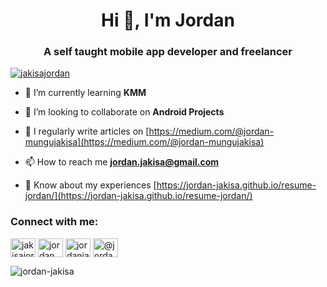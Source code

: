 <h1 align="center">Hi 👋, I'm Jordan</h1>
<h3 align="center">A self taught mobile app developer and freelancer</h3>

<p align="left"> <a href="https://twitter.com/jakisajordan" target="blank"><img src="https://img.shields.io/twitter/follow/jakisajordan?logo=twitter&style=for-the-badge" alt="jakisajordan" /></a> </p>

- 🌱 I’m currently learning **KMM**

- 👯 I’m looking to collaborate on **Android Projects**

- 📝 I regularly write articles on [https://medium.com/@jordan-mungujakisa](https://medium.com/@jordan-mungujakisa)

- 📫 How to reach me **jordan.jakisa@gmail.com**

- 📄 Know about my experiences [https://jordan-jakisa.github.io/resume-jordan/](https://jordan-jakisa.github.io/resume-jordan/)

<h3 align="left">Connect with me:</h3>
<p align="left">
<a href="https://twitter.com/jakisajordan" target="blank"><img align="center" src="https://raw.githubusercontent.com/rahuldkjain/github-profile-readme-generator/master/src/images/icons/Social/twitter.svg" alt="jakisajordan" height="30" width="40" /></a>
<a href="https://linkedin.com/in/jordanmungujakisa" target="blank"><img align="center" src="https://raw.githubusercontent.com/rahuldkjain/github-profile-readme-generator/master/src/images/icons/Social/linked-in-alt.svg" alt="jordanmungujakisa" height="30" width="40" /></a>
<a href="https://kaggle.com/jordanjakisa" target="blank"><img align="center" src="https://raw.githubusercontent.com/rahuldkjain/github-profile-readme-generator/master/src/images/icons/Social/kaggle.svg" alt="jordanjakisa" height="30" width="40" /></a>
<a href="https://medium.com/@jordan-mungujakisa" target="blank"><img align="center" src="https://raw.githubusercontent.com/rahuldkjain/github-profile-readme-generator/master/src/images/icons/Social/medium.svg" alt="@jordan-mungujakisa" height="30" width="40" /></a>
</p>

<p><img align="center" src="https://github-readme-streak-stats.herokuapp.com/?user=jordan-jakisa&" alt="jordan-jakisa" /></p>
